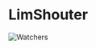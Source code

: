 # LimShouter

![Watchers](https://img.shields.io/github/watchers/LimShouter/Limshouter?style=social)
